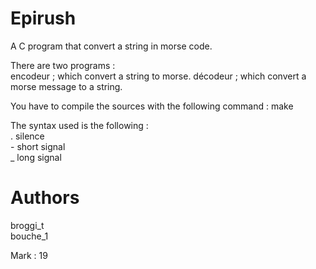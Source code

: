 Epirush
=======

A C program that convert a string in morse code.

There are two programs :  
		encodeur ; which convert a string to morse.
		décodeur ; which convert a morse message to a string.

You have to compile the sources with the following command :
		make

The syntax used is the following :  
. silence  
\- short signal  
_ long signal


Authors
=======

broggi_t  
bouche_1

Mark : 19
